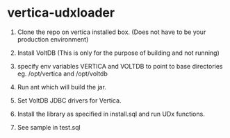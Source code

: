 vertica-udxloader
=================


1. Clone the repo on vertica installed box. (Does not have to be your production environment)

2. Install VoltDB (This is only for the purpose of building and not running)

3. specify env variables VERTICA and VOLTDB to point to base directories eg. /opt/vertica and /opt/voltdb

4. Run ant which will build the jar.

5. Set VoltDB JDBC drivers for Vertica. 

6. Install the library as specified in install.sql and run UDx functions.

7. See sample in test.sql
